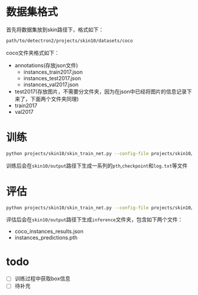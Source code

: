 
# 数据集格式
首先将数据集放到skin路径下，格式如下：

```bash
path/to/detectron2/projects/skin10/datasets/coco
```

coco文件夹格式如下：

- annotations(存放json文件)
  - instances_train2017.json
  - instances_test2017.json
  - instances_val2017.json
- test2017(存放图片，不需要分文件夹，因为在json中已经将图片的信息记录下来了，下面两个文件夹同理)
- train2017
- val2017


# 训练
```bash
python projects/skin10/skin_train_net.py --config-file projects/skin10/config/faster_rcnn_R_101_FPN_3x.yaml SOLVER.IMS_PER_BATCH 2 SOLVER.BASE_LR 0.0025
```

训练后会在`skin10/output`路径下生成一系列的`pth`,`checkpoint`和`log.txt`等文件

# 评估

```bash
python projects/skin10/skin_train_net.py --config-file projects/skin10/config/faster_rcnn_R_101_FPN_3x.yaml --eval-only MODEL.WEIGHTS output/model_0219999.pth
```

评估后会在`skin10/output`路径下生成`inference`文件夹，包含如下两个文件：
- coco_instances_results.json  
- instances_predictions.pth


# todo

- [ ] 训练过程中获取box信息
- [ ] 待补充